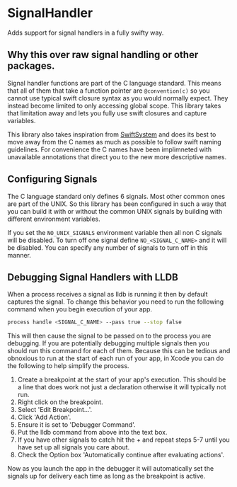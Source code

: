 # SignalHandler

Adds support for signal handlers in a fully swifty way.

## Why this over raw signal handling or other packages.

Signal handler functions are part of the C language standard.
This means that all of them that take a function pointer are `@convention(c)` so you cannot use typical swift closure syntax as you would normally expect.
They instead become limited to only accessing global scope.
This library takes that limitation away and lets you fully use swift closures and capture variables.

This library also takes inspiration from [SwiftSystem](https://github.com/apple/swift-system) and does its best to move away from the C names as much as possible to follow swift naming guidelines.
For convenience the C names have been implimneted with unavailable annotations that direct you to the new more descriptive names.

## Configuring Signals
The C language standard only defines 6 signals.
Most other common ones are part of the UNIX.
So this library has been configured in such a way that you can build it with or without the common UNIX signals by building with different environment variables.

If you set the `NO_UNIX_SIGNALS` environment variable then all non C signals will be disabled.
To turn off one signal define `NO_<SIGNAL_C_NAME>` and it will be disabled.
You can specify any number of signals to turn off in this manner.

## Debugging Signal Handlers with LLDB

When a process receives a signal as lldb is running it then by default captures the signal.
To change this behavior you need to run the following command when you begin execution of your app.

```bash
process handle <SIGNAL_C_NAME> --pass true --stop false
```

This will then cause the signal to be passed on to the process you are debugging.
If you are potentially debugging multiple signals then you should run this command for each of them.
Because this can be tedious and obnoxious to run at the start of each run of your app, in Xcode you can do the following to help simplify the process.

1) Create a breakpoint at the start of your app's execution. This should be a line that does work not just a declaration otherwise it will typically not run.
2) Right click on the breakpoint.
3) Select 'Edit Breakpoint...'.
4) Click 'Add Action'.
5) Ensure it is set to 'Debugger Command'.
6) Put the lldb command from above into the text box.
7) If you have other signals to catch hit the + and repeat steps 5-7 until you have set up all signals you care about.
8) Check the Option box 'Automatically continue after evaluating actions'.

Now as you launch the app in the debugger it will automatically set the signals up for delivery each time as long as the breakpoint is active.
